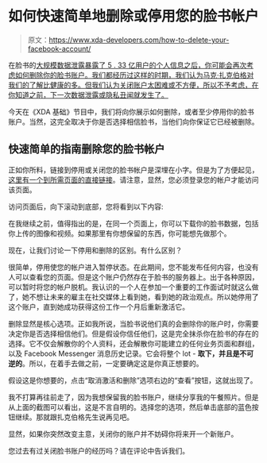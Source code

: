 # 如何快速简单地删除或停用您的脸书帐户

> 原文：<https://www.xda-developers.com/how-to-delete-your-facebook-account/>

在脸书的[大规模数据泄露暴露了 5 . 33 亿用户的个人信息之后，你可能会再次考虑如何删除你的脸书账户。我们都经历过这样的时期，我们认为马克·扎克伯格对我们的了解比健康的多。但我们认为关闭账户太困难或不方便，所以不予考虑，在你知道之前，下一次数据泄露或隐私丑闻就发生了。](https://www.xda-developers.com/how-to-check-if-your-data-leaked-after-the-recent-facebook-hack/)

今天在《XDA 基础》节目中，我们将向你展示如何删除，或者至少停用你的脸书账户。当然，这完全取决于你是否选择相信脸书，当他们向你保证它已经被删除。

## 快速简单的指南删除您的脸书帐户

正如你所料，链接到停用或关闭您的脸书帐户是深埋在小字。但是为了方便起见，[这里有一个到所需页面的直接链接](https://www.facebook.com/settings?tab=your_facebook_information)。请注意，显然，您必须登录您的帐户才能访问该页面。

访问页面后，向下滚动到底部，您将看到以下内容:

在我继续之前，值得指出的是，在同一个页面上，你可以下载你的脸书数据，包括你上传的图像和视频。如果那里有你想保留的东西，你可能想先做那个。

现在，让我们讨论一下停用和删除的区别。有什么区别？

很简单，停用使您的帐户进入暂停状态。在此期间，您不能发布任何内容，也没有人可以查看您的页面。但是这个账户仍然存在于脸书的服务器上。出于各种原因，可以暂时将您的帐户脱机。我认识的一个人在参加一个重要的工作面试时就这么做了，她不想让未来的雇主在社交媒体上看到她，看到她的政治观点。所以她停用了这个账户，直到她成功获得这份工作一个月后重新激活它。

删除显然是核心选项。正如我所说，当脸书说他们真的会删除你的账户时，你需要决定你是否选择相信他们。但是假设你信任他们，这是完全抹杀你在脸书的存在的选择。它不仅会解散你的个人资料，还会解散你可能建立的任何业务页面和群组，以及 Facebook Messenger 消息历史记录。它会将整个 lot - **取下，并且是不可逆的**。所以，在着手去做之前，一定要确定这是你真正想要的。

假设这是你想要的，点击“取消激活和删除”选项右边的“查看”按钮，这就出现了。

我不打算再往前走了，因为我想保留我的脸书账户，继续分享我的午餐照片。但是从上面的截图可以看出，这是不言自明的。选择您的选项，然后单击底部的蓝色按钮继续。那就跟扎克伯格先生说再见吧。

显然，如果你突然改变主意，关闭你的账户并不妨碍你将来开一个新账户。

您过去有过关闭脸书账户的经历吗？请在评论中告诉我们。